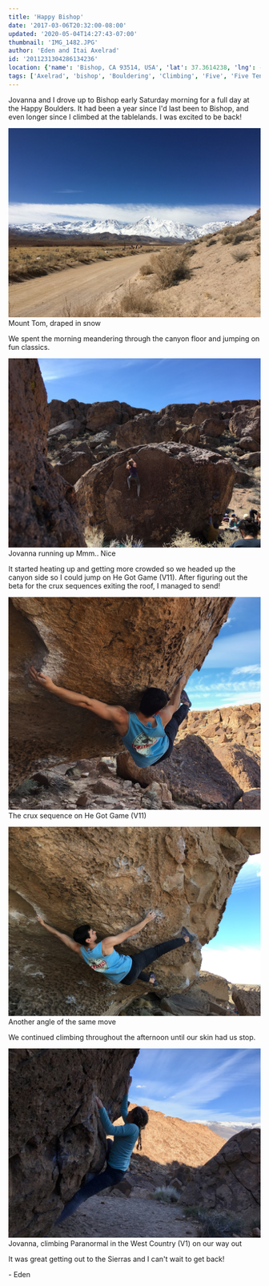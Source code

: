 ```yaml
---
title: 'Happy Bishop'
date: '2017-03-06T20:32:00-08:00'
updated: '2020-05-04T14:27:43-07:00'
thumbnail: 'IMG_1482.JPG'
author: 'Eden and Itai Axelrad'
id: '2011231304286134236'
location: {'name': 'Bishop, CA 93514, USA', 'lat': 37.3614238, 'lng': -118.3996636, 'span': '0.05048,0.080681'}
tags: ['Axelrad', 'bishop', 'Bouldering', 'Climbing', 'Five', 'Five Ten', 'granite', 'Happy Boulders', 'he got game']
---
```


Jovanna and I drove up to Bishop early Saturday morning for a full day at the Happy Boulders. It had been a year since I'd last been to Bishop, and even longer since I climbed at the tablelands. I was excited to be back! 

![image alt](/images/IMG_1482.JPG)Mount Tom, draped in snow

We spent the morning meandering through the canyon floor and jumping on fun classics.

![image alt](/images/IMG_1485.JPG)Jovanna running up Mmm.. Nice

It started heating up and getting more crowded so we headed up the canyon side so I could jump on He Got Game (V11). After figuring out the beta for the crux sequences exiting the roof, I managed to send!

![image alt](/images/IMG_1503.JPG)The crux sequence on He Got Game (V11)

![image alt](/images/IMG_1489.JPG)Another angle of the same move

We continued climbing throughout the afternoon until our skin had us stop.

![image alt](/images/IMG_1495%202.jpg)Jovanna, climbing Paranormal in the West Country (V1) on our way out

It was great getting out to the Sierras and I can't wait to get back!

\- Eden

